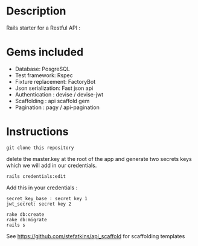 # Description

Rails starter for a Restful API :

# Gems included
- Database: PosgreSQL
- Test framework: Rspec
- Fixture replacement: FactoryBot
- Json serialization: Fast json api
- Authentication : devise / devise-jwt
- Scaffolding : api scaffold gem
- Pagination : pagy / api-pagination

# Instructions

```
git clone this repository
```

delete the master.key at the root of the app and generate two secrets keys which we will add in our credentials.

```
rails credentials:edit
```
Add this in your credentials :
```
secret_key_base : secret key 1 
jwt_secret: secret key 2
```


```
rake db:create
rake db:migrate
rails s
```



See https://github.com/stefatkins/api_scaffold for scaffolding templates
